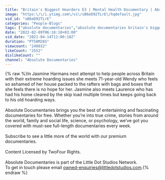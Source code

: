 ```yaml
---
title: "Britain's Biggest Hoarders E3 | Mental Health Documentary | Absolute Documentaries"
image: "https:\/\/i.ytimg.com\/vi\/sB6eD92TLrE\/hqdefault.jpg"
vid_id: "sB6eD92TLrE"
categories: "People-Blogs"
tags: ["absolute documentaries","absolute documentaries britain's biggest hoarders","biggest hoarders"]
date: "2022-02-09T06:18:10+03:00"
vid_date: "2021-04-14T12:00:18Z"
duration: "PT58M28S"
viewcount: "248032"
likeCount: "2552"
dislikeCount: ""
channel: "Absolute Documentaries"
---
```

{% raw %}In Jasmine Harmans next attempt to help people across Britain with their extreme hoarding issues she meets 71-year-old Wendy who feels so ashamed of her house packed to the rafters with bags and boxes that she feels there is no hope for her. Jasmine also meets Laurence who has had his home cleared by the skip load multiple times but keeps going back to his old hoarding ways.   <br /><br />Absolute Documentaries brings you the best of entertaining and fascinating documentaries for free. Whether you’re into true crime, stories from around the world, family and social life, science, or psychology, we’ve got you covered with must-see full-length documentaries every week. <br /><br />Subscribe to see a little more of the world with our premium documentaries. <br /><br />Content Licensed by TwoFour Rights.<br /><br />Absolute Documentaries is part of the Little Dot Studios Network. <br />To get in touch please email owned-enquiries@littledotstudios.com.{% endraw %}
